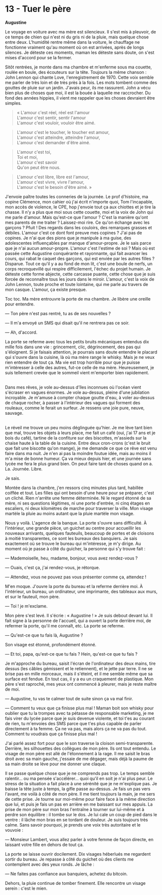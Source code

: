 # 13 - Tuer le père

**Augustine**

Le voyage en voiture avec ma mère est silencieux.
Il s'est mis à pleuvoir, de ce temps de chien qui n'est ni du gris ni de la pluie, mais quelque chose entre deux.
L'humidité rentre même dans la voiture, le chauffage ne fonctionne vraiment qu'au moment où on est arrivées, après de longs silences.
Je déteste ces moments, maman les déteste sans doute, on s'est mises d'accord pour se la fermer.

Sitôt rentrées, je monte dans ma chambre et m'enferme sous ma couette, roulée en boule, des écouteurs sur la tête. Toujours la même chanson : John Lennon qui chante Love, l'enregistrement de 1970. Cette voix semble me parler de très loin et de très près à la fois. Les mots tombent comme des gouttes de pluie sur un jardin. J'avais peur, ils me rassurent. John a vécu bien plus de choses que moi, il est la bouée à laquelle me raccrocher. Du fond des années hippies, il vient me rappeler que les choses devraient être simples.

> « L'amour c'est réel, réel est l'amour  
L'amour c'est sentir, sentir l'amour  
L'amour c'est vouloir, vouloir être aimé.

> L'amour c'est le toucher, le toucher est amour,  
L'amour c'est atteindre, atteindre l'amour,  
L'amour c'est demander d'être aimé.

> L'amour c'est toi,  
Toi et moi,  
L'amour c'est savoir  
Qu'on peut être nous.

> L'amour c'est libre, libre est l'amour,  
L'amour c'est vivre, vivre l'amour,  
L'amour c'est le besoin d'être aimé. »

J'envoie paître toutes les conneries de la journée.
Le prof d'histoire, ma copine Clémence, mon cahier où j'ai écrit n'importe quoi, Tom l'incapable, mon accès de violence, le CPE, hop j'envoie tout ça aux chiottes et je tire la chasse.
Il n'y a plus que moi sous cette couette, moi et la voix de John qui me parle d'amour.
Mais qu'est-ce que l'amour ?
C'est la manière qu'ont mes parents de me traiter ?
Laissez-moi rire.
Ce qu'on échange avec les garçons ? Pfuit !
Des regards dans les couloirs, des remarques grasses et débiles.
L'amour c'est ce dont font preuve mes copines ?
J'ai pas de copines.
Je n'ai que des pions que je manipule à ma guise, des adolescentes influençables par manque d'amour-propre.
Je le sais parce que je n'ai aucun amour-propre.
L'amour c'est l'estime de soi ?
Mais où est passée cette Augustine conquérante et rayonnante, qui fait avancer les cours, qui rabat le caquet des garçons, qui est enviée par les autres filles ?
Disparue.
Tout ce qu'il y a au fond de mon lit, c'est une boule de nerfs, un corps recroquevillé qui respire difficilement, l'échec du projet humain.
Je déteste cette forme abjecte, cette carcasse puante, cette chose que je suis forcée de reconnaître tous les jours dans le miroir.
L'amour, c'est la voix de John Lennon, toute proche et toute lointaine, qui me parle au travers de mon casque.
L'amour, ça existe presque.

Toc toc. Ma mère entrouvre la porte de ma chambre.
Je libère une oreille pour entendre.

— Ton père n'est pas rentré, tu as de ses nouvelles ?

— Il m'a envoyé un SMS qui disait qu'il ne rentrera pas ce soir.

— Ah, d'accord.

La porte se referme avec tous les petits bruits mécaniques entendus dix mille fois dans une vie : grincement, clic, dégrincement, des pas qui s'éloignent.
Si je faisais attention, je pourrais sans doute entendre le placard qui s'ouvre dans la cuisine, là où ma mère range le whisky.
Mais je ne veux rien entendre de tout ça.
Ma vie est trop horrible pour que je puisse m'intéresser à celle des autres, fut-ce celle de ma mère.
Heureusement, je suis tellement crevée que le sommeil vient m'emporter bien rapidement.<br /><br />

Dans mes rêves, je vole au-dessus d'îles inconnues où l'océan vient s'écraser en vagues énormes.
Je vole au-dessus, pleine d'une jubilation incroyable.
Je m'amuse à compter chaque goutte d'eau, à voler au-dessus de chaque rocher, à passer à l'intérieur des vagues qui forment des rouleaux, comme le ferait un surfeur.
Je ressens une joie pure, neuve, sauvage.<br /><br />

Le réveil me trouve un peu moins déglinguée qu'hier.
Je me lève tant bien que mal, trouve les objets à leurs place, me fait un café (oui, j'ai 17 ans et je bois du café), tartine de la confiture sur des biscottes, m'assieds sur la chaise haute à la table de la cuisine.
Entre deux cron-crons (c'est le bruit que fait une biscotte qu'on mange), je me demande ce que ce rêve est venu faire dans ma nuit.
Je n'en ai pas la moindre foutue idée, mais au moins il m'a mise de bonne humeur.
Ça va mieux depuis hier, et une journée sans lycée me fera le plus grand bien.
On peut faire tant de choses quand on a. La. Journée. Libre.

Je sais.

Montée dans la chambre, j'en ressors cinq minutes plus tard, habillée coiffée et tout.
Les filles qui ont besoin d'une heure pour se préparer, c'est un cliché.
Rien n'arrête une femme déterminée.
Ni le regard étonné de sa mère, ni ses questions légitimes, ni une porte d'entrée, ni cinq étages en escaliers, ni deux kilomètres de marche pour traverser la ville.
Mon visage martèle la pluie au moins autant que la pluie martèle mon visage.

Nous y voilà.
L'agence de la banque.
La porte s'ouvre sans difficulté.
À l'intérieur, une grande pièce, un guichet au centre pour accueillir les nouveaux arrivants, quelques fauteuils, beaucoup de portes et de cloisons à moitié transparentes, ce sont les bureaux des banquiers.
Je sais exactement où se trouve le bureau qui m'intéresse, je m'y dirige.
Au moment où je passe à côté du guicher, la personne qui s'y trouve fait :

— Mademoiselle, heu, madame, bonjour, vous avez rendez-vous ?

— Ouais, c'est ça, j'ai rendez-vous, je rétorque.

— Attendez, vous ne pouvez pas vous présenter comme ça, attendez !

M'en moque.
J'ouvre la porte du bureau et la referme derrière moi.
À l'intérieur, un bureau, un ordinateur, une imprimante, des tableaux aux murs, et sur le fauteuil, mon père.

— Toi ! je m'exclame.

Mon père s'est levé.
Il s'écrie : « Augustine ! »
Je suis debout devant lui.
Il fait signe à la personne de l'accueil, qui a ouvert la porte derrière moi, de refermer la porte, qu'il me connaît, etc.
La porte se referme.

— Qu'est-ce que tu fais là, Augustine ?

Son visage est étonné, profondément étonné.

— Et toi, papa, qu'est-ce que tu fais ? Hein, qu'est-ce que tu fais ?

Je m'approche du bureau, saisit l'écran de l'ordinateur des deux mains, tire dessus (les câbles gémissent et le retiennent), et le jette par terre.
Il ne se brise pas en mille morceaux, mais il s'éteint, et il me semble même que sa surface est fendue.
En tout cas, il y a eu un craquement de plastique.
Mon père s'est raproché, mes yeux ont commencé à pleurer, mais je reste maître de moi.

— Augustine, tu vas te calmer tout de suite sinon ça va mal finir.

— Comment tu veux que ça finisse plus mal !
Maman boit son whisky pour oublier que tu la trompes avec ta pétasse de responsable marketing, je me fais virer du lycée parce que je suis devenue violente, et toi t'es au courant de rien, tu m'envoies des SMS parce que t'es plus capable de parler directement à ta femme.
Ça ne va pas, mais alors ça ne va pas du tout.
Comment tu voudrais que ça finisse plus mal !

J'ai parlé assez fort pour que le son traverse la cloison semi-transparente.
Derrière, les silhouettes des collègues de mon père.
Ils ont tout entendu.
Le visage de mon père est allé de l'étonnement à la rage.
Il me saisit le bras droit avec sa main gauche, j'essaie de me dégager, mais déjà la paume de sa main droite se lève pour me donner une claque.

Il se passe quelque chose que je ne comprends pas trop.
Le temps semble ralentir... ou ma pensée s'accélérer... quoi qu'il en soit je n'ai plus peur.
Le stress de la situation a fait place à une sérénité que je ne m'explique pas.
Je baisse la tête juste à temps, la gifle passe au-dessus.
Je fais un pas vers l'avant, me voilà à côté de mon père.
Il me tient toujours la main, je me sers de cette prise.
Je tourne sur moi-même pour faire face à la même direction que lui, et puis je fais un pas en arrière en me baissant sur mes appuis.
La prise de mon père sur mon bras l'entraîne à tourner sur lui-même et à perdre son équilibre : il tombe sur le dos.
Je lui cale un coup de pied dans le ventre : il lâche mon bras en se tordant de douleur.
Je suis toujours très calme.
Sans savoir pourquoi, je prends une voix très autoritaire et le vouvoie :

— Monsieur Lambert, vous allez parler à votre femme de façon directe, en laissant votre fille en dehors de tout ça.

La porte se laisse ouvrir docilement.
Dix visages héberlués me regardent sortir du bureau.
Je repasse à côté du guichet où des clients me contemplent avec des yeux ronds.
Je lâche :

— Ne faites pas confiance aux banquiers, achetez du bitcoin.

Dehors, la pluie continue de tomber finement.
Elle rencontre un visage serein : c'est le mien.
